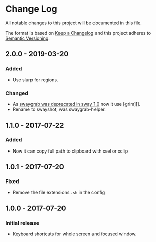 # Change Log
All notable changes to this project will be documented in this file.

The format is based on [Keep a Changelog](http://keepachangelog.com/) 
and this project adheres to [Semantic Versioning](http://semver.org/).

## 2.0.0 - 2019-03-20
### Added
- Use slurp for regions.
### Changed
- As [swaygrab was deprecated in sway 1.0](https://github.com/swaywm/sway/releases/tag/1.0) now it use [grim][].
- Rename to swayshot, was swaygrab-helper.

## 1.1.0 - 2017-07-22
### Added
- Now it can copy full path to clipboard with xsel or xclip

## 1.0.1 - 2017-07-20
### Fixed
- Remove the file extensions `.sh` in the config


## 1.0.0 - 2017-07-20
### Initial release
- Keyboard shortcuts for whole screen and focused window.

